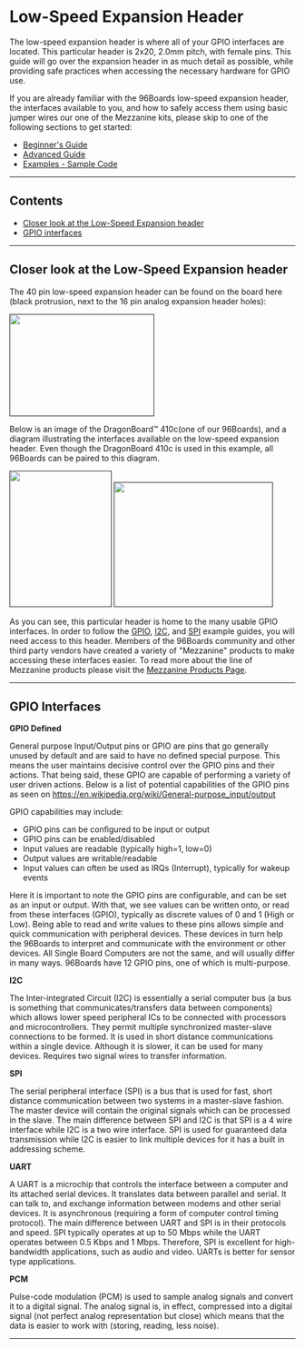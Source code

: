 # Low-Speed Expansion Header

The low-speed expansion header is where all of your GPIO interfaces are located. This particular header is 2x20, 2.0mm pitch, with female pins. This guide will go over the expansion header in as much detail as possible, while providing safe practices when accessing the necessary hardware for GPIO use. 

If you are already familiar with the 96Boards low-speed expansion header, the interfaces available to you, and how to safely access them using basic jumper wires our one of the Mezzanine kits, please skip to one of the following sections to get started:

- [Beginner's Guide](../Beginner/README.md)
- [Advanced Guide](../Advanced/README.md)
- [Examples - Sample Code](../Examples/README.md)

***

## Contents

- [Closer look at the Low-Speed Expansion header](#closer-look-at-the-low-speed-expansion-header)
- [GPIO interfaces](#gpio-interfaces)

***

## Closer look at the Low-Speed Expansion header

The 40 pin low-speed expansion header can be found on the board here (black protrusion, next to the 16 pin analog expansion header holes):

<a href="" align="left" target="_blank"><img src="http://i.imgur.com/k4zh8Mo.png" data-canonical-src="http://i.imgur.com/k4zh8Mo.png" width="255" height="180" /></a>

Below is an image of the DragonBoard™ 410c(one of our 96Boards), and a diagram illustrating the interfaces available on the low-speed expansion header. Even though the DragonBoard 410c is used in this example, all 96Boards can be paired to this diagram.

<a href="" align="left" target="_blank"><img src="http://i.imgur.com/yH9s441.png" data-canonical-src="http://i.imgur.com/yH9s441.png" width="180" height="240" /></a>
<a href="" align="right" target="_blank"><img src="http://i.imgur.com/zo44YPE.jpg" data-canonical-src="http://i.imgur.com/zo44YPE.jpg" width="280" height="220" /></a>

As you can see, this particular header is home to the many usable GPIO interfaces. In order to follow the [GPIO](), [I2C](), and [SPI]() example guides, you will need access to this header. Members of the 96Boards community and other third party vendors have created a variety of "Mezzanine" products to make accessing these interfaces easier. To read more about the line of Mezzanine products please visit the [Mezzanine Products Page](../../../MezzanineProducts/README.md).

***

## GPIO Interfaces

**GPIO Defined**

General purpose Input/Output pins or GPIO are pins that go generally unused by default and are said to have no defined special purpose. This means the user maintains decisive control over the GPIO pins and their actions. That being said, these GPIO are capable of performing a variety of user driven actions. Below is a list of potential capabilities of the GPIO pins as seen on https://en.wikipedia.org/wiki/General-purpose_input/output

GPIO capabilities may include:

- GPIO pins can be configured to be input or output
- GPIO pins can be enabled/disabled
- Input values are readable (typically high=1, low=0)
- Output values are writable/readable
- Input values can often be used as IRQs (Interrupt), typically for wakeup events

Here it is important to note the GPIO pins are configurable, and can be set as an input or output. With that, we see values can be written onto, or read from these interfaces (GPIO), typically as discrete values of 0 and 1 (High or Low). Being able to read and write values to these pins allows simple and quick communication with peripheral devices. These devices in turn help the 96Boards to interpret and communicate with the environment or other devices. All Single Board Computers are not the same, and will usually differ in many ways. 96Boards have 12 GPIO pins, one of which is multi-purpose.

**I2C**

The Inter-integrated Circuit (I2C) is essentially a serial computer bus (a bus is something that communicates/transfers data between components) which allows lower speed peripheral ICs to be connected with processors and microcontrollers. They permit multiple synchronized master-slave connections to be formed. It is used in short distance communications within a single device. Although it is slower, it can be used for many devices. Requires two signal wires to transfer information. 

**SPI**

The serial peripheral interface (SPI) is a bus that is used for fast, short distance communication between two systems in a master-slave fashion. The master device will contain the original signals which can be processed in the slave. The main difference between SPI and I2C is that SPI is a 4 wire interface while I2C is a two wire interface. SPI is used for guaranteed data transmission while I2C is easier to link multiple devices for it has a built in addressing scheme. 

**UART**

A UART is a microchip that controls the interface between a computer and its attached serial devices. It translates data between parallel and serial. It can talk to, and exchange information between modems and other serial devices. It is asynchronous (requiring a form of computer control timing protocol). The main difference between UART and SPI is in their protocols and speed. SPI typically operates at up to 50 Mbps while the UART operates between 0.5 Kbps and 1 Mbps. Therefore, SPI is excellent for high-bandwidth applications, such as audio and video. UARTs is better for sensor type applications. 

**PCM**

Pulse-code modulation (PCM) is used to sample analog signals and convert it to a digital signal. The analog signal is, in effect, compressed into a digital signal (not perfect analog representation but close) which means that the data is easier to work with (storing, reading, less noise).

***

